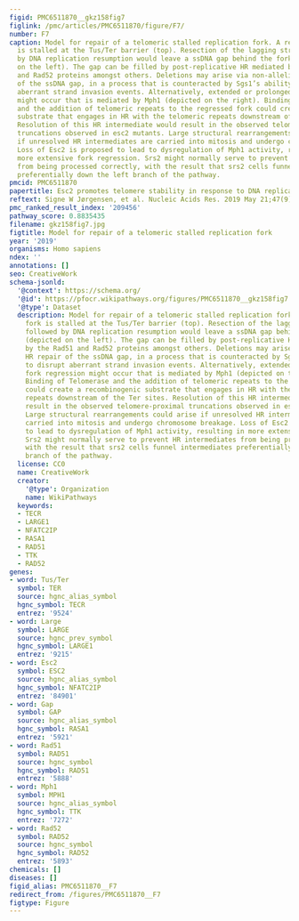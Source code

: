 ```yaml
---
figid: PMC6511870__gkz158fig7
figlink: /pmc/articles/PMC6511870/figure/F7/
number: F7
caption: Model for repair of a telomeric stalled replication fork. A replication fork
  is stalled at the Tus/Ter barrier (top). Resection of the lagging strand followed
  by DNA replication resumption would leave a ssDNA gap behind the fork (depicted
  on the left). The gap can be filled by post-replicative HR mediated by the Rad51
  and Rad52 proteins amongst others. Deletions may arise via non-allelic HR repair
  of the ssDNA gap, in a process that is counteracted by Sgs1’s ability to disrupt
  aberrant strand invasion events. Alternatively, extended or prolonged fork regression
  might occur that is mediated by Mph1 (depicted on the right). Binding of Telomerase
  and the addition of telomeric repeats to the regressed fork could create a recombinogenic
  substrate that engages in HR with the telomeric repeats downstream of the Ter sites.
  Resolution of this HR intermediate would result in the observed telomere-proximal
  truncations observed in esc2 mutants. Large structural rearrangements could arise
  if unresolved HR intermediates are carried into mitosis and undergo chromosome breakage.
  Loss of Esc2 is proposed to lead to dysregulation of Mph1 activity, resulting in
  more extensive fork regression. Srs2 might normally serve to prevent HR intermediates
  from being processed correctly, with the result that srs2 cells funnel intermediates
  preferentially down the left branch of the pathway.
pmcid: PMC6511870
papertitle: Esc2 promotes telomere stability in response to DNA replication stress.
reftext: Signe W Jørgensen, et al. Nucleic Acids Res. 2019 May 21;47(9):4597-4611.
pmc_ranked_result_index: '209456'
pathway_score: 0.8835435
filename: gkz158fig7.jpg
figtitle: Model for repair of a telomeric stalled replication fork
year: '2019'
organisms: Homo sapiens
ndex: ''
annotations: []
seo: CreativeWork
schema-jsonld:
  '@context': https://schema.org/
  '@id': https://pfocr.wikipathways.org/figures/PMC6511870__gkz158fig7.html
  '@type': Dataset
  description: Model for repair of a telomeric stalled replication fork. A replication
    fork is stalled at the Tus/Ter barrier (top). Resection of the lagging strand
    followed by DNA replication resumption would leave a ssDNA gap behind the fork
    (depicted on the left). The gap can be filled by post-replicative HR mediated
    by the Rad51 and Rad52 proteins amongst others. Deletions may arise via non-allelic
    HR repair of the ssDNA gap, in a process that is counteracted by Sgs1’s ability
    to disrupt aberrant strand invasion events. Alternatively, extended or prolonged
    fork regression might occur that is mediated by Mph1 (depicted on the right).
    Binding of Telomerase and the addition of telomeric repeats to the regressed fork
    could create a recombinogenic substrate that engages in HR with the telomeric
    repeats downstream of the Ter sites. Resolution of this HR intermediate would
    result in the observed telomere-proximal truncations observed in esc2 mutants.
    Large structural rearrangements could arise if unresolved HR intermediates are
    carried into mitosis and undergo chromosome breakage. Loss of Esc2 is proposed
    to lead to dysregulation of Mph1 activity, resulting in more extensive fork regression.
    Srs2 might normally serve to prevent HR intermediates from being processed correctly,
    with the result that srs2 cells funnel intermediates preferentially down the left
    branch of the pathway.
  license: CC0
  name: CreativeWork
  creator:
    '@type': Organization
    name: WikiPathways
  keywords:
  - TECR
  - LARGE1
  - NFATC2IP
  - RASA1
  - RAD51
  - TTK
  - RAD52
genes:
- word: Tus/Ter
  symbol: TER
  source: hgnc_alias_symbol
  hgnc_symbol: TECR
  entrez: '9524'
- word: Large
  symbol: LARGE
  source: hgnc_prev_symbol
  hgnc_symbol: LARGE1
  entrez: '9215'
- word: Esc2
  symbol: ESC2
  source: hgnc_alias_symbol
  hgnc_symbol: NFATC2IP
  entrez: '84901'
- word: Gap
  symbol: GAP
  source: hgnc_alias_symbol
  hgnc_symbol: RASA1
  entrez: '5921'
- word: Rad51
  symbol: RAD51
  source: hgnc_symbol
  hgnc_symbol: RAD51
  entrez: '5888'
- word: Mph1
  symbol: MPH1
  source: hgnc_alias_symbol
  hgnc_symbol: TTK
  entrez: '7272'
- word: Rad52
  symbol: RAD52
  source: hgnc_symbol
  hgnc_symbol: RAD52
  entrez: '5893'
chemicals: []
diseases: []
figid_alias: PMC6511870__F7
redirect_from: /figures/PMC6511870__F7
figtype: Figure
---
```

